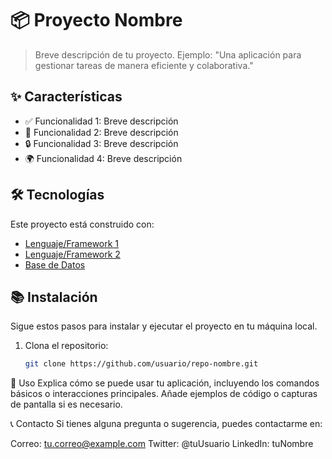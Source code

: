 # 📦 Proyecto Nombre

> Breve descripción de tu proyecto. Ejemplo: "Una aplicación para gestionar tareas de manera eficiente y colaborativa."


## ✨ Características

- ✅ Funcionalidad 1: Breve descripción
- 🚀 Funcionalidad 2: Breve descripción
- 🔒 Funcionalidad 3: Breve descripción
- 🌍 Funcionalidad 4: Breve descripción

## 🛠️ Tecnologías

Este proyecto está construido con:

- [Lenguaje/Framework 1](https://link-al-lenguaje1.com)
- [Lenguaje/Framework 2](https://link-al-lenguaje2.com)
- [Base de Datos](https://link-a-la-bd.com)

## 📚 Instalación

Sigue estos pasos para instalar y ejecutar el proyecto en tu máquina local.

1. Clona el repositorio:
   ```bash
   git clone https://github.com/usuario/repo-nombre.git


🚀 Uso
Explica cómo se puede usar tu aplicación, incluyendo los comandos básicos o interacciones principales.
Añade ejemplos de código o capturas de pantalla si es necesario.

📞 Contacto
Si tienes alguna pregunta o sugerencia, puedes contactarme en:

Correo: tu.correo@example.com
Twitter: @tuUsuario
LinkedIn: tuNombre

